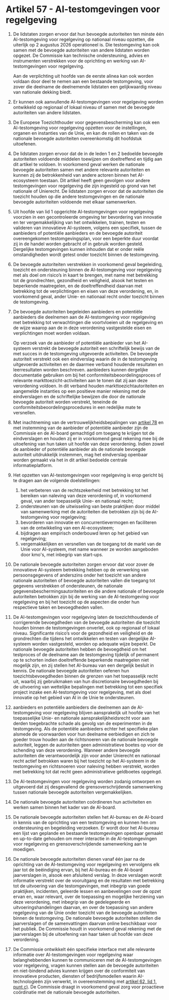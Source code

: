 # Artikel 57 - AI-testomgevingen voor regelgeving

1. De lidstaten zorgen ervoor dat hun bevoegde autoriteiten ten minste één AI-testomgeving voor regelgeving op nationaal niveau opzetten, die uiterlijk op 2 augustus 2026 operationeel is. Die testomgeving kan ook samen met de bevoegde autoriteiten van andere lidstaten worden opgezet. De Commissie kan technische ondersteuning, advies en instrumenten verstrekken voor de oprichting en werking van AI-testomgevingen voor regelgeving.

      Aan de verplichting uit hoofde van de eerste alinea kan ook worden voldaan door deel te nemen aan een bestaande testomgeving, voor zover die deelname de deelnemende lidstaten een gelijkwaardig niveau van nationale dekking biedt.

2. Er kunnen ook aanvullende AI-testomgevingen voor regelgeving worden ontwikkeld op regionaal of lokaal niveau of samen met de bevoegde autoriteiten van andere lidstaten.

3. De Europese Toezichthouder voor gegevensbescherming kan ook een AI-testomgeving voor regelgeving opzetten voor de instellingen, organen en instanties van de Unie, en kan de rollen en taken van de nationale bevoegde autoriteiten overeenkomstig dit hoofdstuk uitoefenen.

4. De lidstaten zorgen ervoor dat de in de leden 1 en 2 bedoelde bevoegde autoriteiten voldoende middelen toewijzen om doeltreffend en tijdig aan dit artikel te voldoen. In voorkomend geval werken de nationale bevoegde autoriteiten samen met andere relevante autoriteiten en kunnen zij de betrokkenheid van andere actoren binnen het AI-ecosysteem toestaan. Dit artikel heeft geen gevolgen voor andere testomgevingen voor regelgeving die zijn ingesteld op grond van het nationale of Unierecht. De lidstaten zorgen ervoor dat de autoriteiten die toezicht houden op die andere testomgevingen en de nationale bevoegde autoriteiten voldoende met elkaar samenwerken.

5. Uit hoofde van lid 1 opgerichte AI-testomgevingen voor regelgeving voorzien in een gecontroleerde omgeving ter bevordering van innovatie en ter vergemakkelijking van het ontwikkelen, trainen, testen en valideren van innovatieve AI-systeem, volgens een specifiek, tussen de aanbieders of potentiële aanbieders en de bevoegde autoriteit overeengekomen testomgevingsplan, voor een beperkte duur voordat zij in de handel worden gebracht of in gebruik worden gesteld. Dergelijke testomgevingen kunnen inhouden dat er onder reële omstandigheden wordt getest onder toezicht binnen de testomgeving.

6. De bevoegde autoriteiten verstrekken in voorkomend geval begeleiding, toezicht en ondersteuning binnen de AI-testomgeving voor regelgeving met als doel om risico’s in kaart te brengen, met name met betrekking tot de grondrechten, gezondheid en veiligheid, alsook het testen en beperkende maatregelen, en de doeltreffendheid daarvan met betrekking tot de verplichtingen en eisen van deze verordening, en, in voorkomend geval, ander Unie- en nationaal recht onder toezicht binnen de testomgeving.

7. De bevoegde autoriteiten begeleiden aanbieders en potentiële aanbieders die deelnemen aan de AI-testomgeving voor regelgeving met betrekking tot verwachtingen die voortvloeien uit de regelgeving en de wijze waarop aan de in deze verordening vastgestelde eisen en verplichtingen moet worden voldaan.

      Op verzoek van de aanbieder of potentiële aanbieder van het AI-systeem verstrekt de bevoegde autoriteit een schriftelijk bewijs van de met succes in de testomgeving uitgevoerde activiteiten. De bevoegde autoriteit verstrekt ook een eindverslag waarin de in de testomgeving uitgevoerde activiteiten en de daarmee verband houdende resultaten en leerresultaten worden beschreven. aanbieders kunnen dergelijke documentatie gebruiken om bij het conformiteitsbeoordelingsproces of relevante markttoezicht-activiteiten aan te tonen dat zij aan deze verordening voldoen. In dit verband houden markttoezichtautoriteiten en aangemelde instanties op een positieve manier rekening met de eindverslagen en de schriftelijke bewijzen die door de nationale bevoegde autoriteit worden verstrekt, teneinde de conformiteitsbeoordelingsprocedures in een redelijke mate te versnellen.

8. Met inachtneming van de vertrouwelijkheidsbepalingen van [artikel 78](../hoofdstuk-9/afdeling-3/a78.md) en met instemming van de aanbieder of potentiële aanbieder zijn de Commissie en de AI-board gemachtigd om toegang te krijgen tot de eindverslagen en houden zij er in voorkomend geval rekening mee bij de uitoefening van hun taken uit hoofde van deze verordening. Indien zowel de aanbieder of potentiële aanbieder als de nationale bevoegde autoriteit uitdrukkelijk instemmen, mag het eindverslag openbaar worden gemaakt via het in dit artikel bedoelde centrale informatieplatform.

9. Het opzetten van AI-testomgevingen voor regelgeving is erop gericht bij te dragen aan de volgende doelstellingen:

      1. het verbeteren van de rechtszekerheid met betrekking tot het bereiken van naleving van deze verordening of, in voorkomend geval, van ander toepasselijk Unie- en nationaal recht;
      2. ondersteunen van de uitwisseling van beste praktijken door middel van samenwerking met de autoriteiten die betrokken zijn bij de AI-testomgeving voor regelgeving;
      3. bevorderen van innovatie en concurrentievermogen en faciliteren van de ontwikkeling van een AI-ecosysteem;
      4. bijdragen aan empirisch onderbouwd leren op het gebied van regelgeving;
      5. vergemakkelijken en versnellen van de toegang tot de markt van de Unie voor AI-systeem, met name wanneer ze worden aangeboden door kmo's, met inbegrip van start-ups.

10. De nationale bevoegde autoriteiten zorgen ervoor dat voor zover de innovatieve AI-systeem betrekking hebben op de verwerking van persoonsgegevens of anderszins onder het toezicht van andere nationale autoriteiten of bevoegde autoriteiten vallen die toegang tot gegevens verstrekken of ondersteunen, de nationale gegevensbeschermingsautoriteiten en die andere nationale of bevoegde autoriteiten betrokken zijn bij de werking van de AI-testomgeving voor regelgeving en bij het toezicht op de aspecten die onder hun respectieve taken en bevoegdheden vallen.

11. De AI-testomgevingen voor regelgeving laten de toezichthoudende of corrigerende bevoegdheden van de bevoegde autoriteiten die toezicht houden binnen de testomgevingen onverlet, ook op regionaal of lokaal niveau. Significante risico’s voor de gezondheid en veiligheid en de grondrechten die tijdens het ontwikkelen en testen van dergelijke AI-systeem worden vastgesteld, worden op adequate wijze beperkt. De nationale bevoegde autoriteiten hebben de bevoegdheid om het testproces of de deelname aan de testomgeving tijdelijk of permanent op te schorten indien doeltreffende beperkende maatregelen niet mogelijk zijn, en zij stellen het AI-bureau van een dergelijk besluit in kennis. De nationale bevoegde autoriteiten oefenen hun toezichtsbevoegdheden binnen de grenzen van het toepasselijk recht uit, waarbij zij gebruikmaken van hun discretionaire bevoegdheden bij de uitvoering van wettelijke bepalingen met betrekking tot een specifiek project inzake een AI-testomgeving voor regelgeving, met als doel innovatie op het gebied van AI in de Unie te ondersteunen.

12. aanbieders en potentiële aanbieders die deelnemen aan de AI-testomgeving voor regelgeving blijven aansprakelijk uit hoofde van het toepasselijke Unie- en nationale aansprakelijkheidsrecht voor aan derden toegebrachte schade als gevolg van de experimenten in de testomgeving. Als de potentiële aanbieders echter het specifieke plan alsmede de voorwaarden voor hun deelname eerbiedigen en zich te goeder trouw houden aan de richtsnoeren van de nationale bevoegde autoriteit, leggen de autoriteiten geen administratieve boetes op voor de schending van deze verordening. Wanneer andere bevoegde autoriteiten die verantwoordelijk zijn voor ander Unierecht en nationaal recht actief betrokken waren bij het toezicht op het AI-systeem in de testomgeving en richtsnoeren voor naleving hebben verstrekt, worden met betrekking tot dat recht geen administratieve geldboetes opgelegd.

13. De AI-testomgevingen voor regelgeving worden zodanig ontworpen en uitgevoerd dat zij desgevallend de grensoverschrijdende samenwerking tussen nationale bevoegde autoriteiten vergemakkelijken.

14. De nationale bevoegde autoriteiten coördineren hun activiteiten en werken samen binnen het kader van de AI-board.

15. De nationale bevoegde autoriteiten stellen het AI-bureau en de AI-board in kennis van de oprichting van een testomgeving en kunnen hen om ondersteuning en begeleiding verzoeken. Er wordt door het AI-bureau een lijst van geplande en bestaande testomgevingen openbaar gemaakt en up-to-date gehouden om meer interactie in de AI-testomgevingen voor regelgeving en grensoverschrijdende samenwerking aan te moedigen.

16. De nationale bevoegde autoriteiten dienen vanaf één jaar na de oprichting van de AI-testomgeving voor regelgeving en vervolgens elk jaar tot de beëindiging ervan, bij het AI-bureau en de AI-board jaarverslagen in, alsook een afsluitend verslag. In deze verslagen wordt informatie verstrekt over de vooruitgang en de resultaten met betrekking tot de uitvoering van die testomgevingen, met inbegrip van goede praktijken, incidenten, geleerde lessen en aanbevelingen over de opzet ervan en, waar relevant, over de toepassing en mogelijke herziening van deze verordening, met inbegrip van de gedelegeerde en uitvoeringshandelingen daarvan, en over de toepassing van andere regelgeving van de Unie onder toezicht van de bevoegde autoriteiten binnen de testomgeving. De nationale bevoegde autoriteiten stellen die jaarverslagen of de samenvattingen daarvan online beschikbaar voor het publiek. De Commissie houdt in voorkomend geval rekening met de jaarverslagen bij de uitoefening van haar taken uit hoofde van deze verordening.

17. De Commissie ontwikkelt één specifieke interface met alle relevante informatie over AI-testomgevingen voor regelgeving waar belanghebbenden kunnen te communiceren met de AI-testomgevingen voor regelgeving, vragen kunnen stellen aan de bevoegde autoriteiten en niet-bindend advies kunnen krijgen over de conformiteit van innovatieve producten, diensten of bedrijfsmodellen waarin AI-technologieën zijn verwerkt, in overeenstemming met [artikel 62, lid 1, punt c)](a62.md). De Commissie draagt in voorkomend geval zorg voor proactieve coördinatie met de nationale bevoegde autoriteiten.
